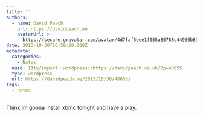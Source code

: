 ```yaml
---
title: ''
authors:
  - name: David Peach
    url: https://davidpeach.me
    avatarUrl: >-
      https://secure.gravatar.com/avatar/4d7faf5eee1f055a85788c44936b8995eaab6dfb004e7854ec747ccb272e91ee?s=96&d=mm&r=g
date: 2013-10-30T16:59:00.000Z
metadata:
  categories:
    - Notes
  uuid: 11ty/import::wordpress::https://davidpeach.co.uk/?p=48655
  type: wordpress
  url: https://davidpeach.me/2013/10/30/48655/
tags:
  - notes
---
```

Think im gonna install xbmc tonight and have a play.